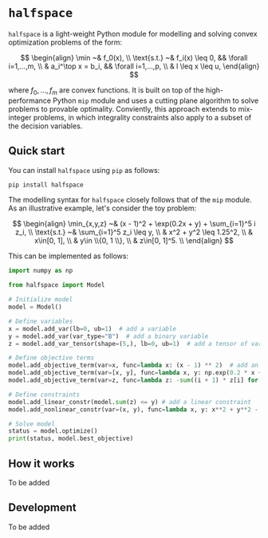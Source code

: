 # `halfspace`

`halfspace` is a light-weight Python module for modelling and solving convex optimization problems of the form:

$$
\begin{align}
\min ~& f_0(x), \\
\text{s.t.} ~& f_i(x) \leq 0, && \forall i=1,...,m, \\
& a_i^\top x = b_i,  && \forall i=1,...,p, \\
& l \leq x \leq u,
\end{align}
$$

where $f_0,...,f_m$ are convex functions. It is built on top of the high-performance Python `mip` module and uses a cutting plane algorithm to solve problems to provable optimality. Conviently, this approach extends to mix-integer problems, in which integrality constraints also apply to a subset of the decision variables.

## Quick start

You can install `halfspace` using `pip` as follows:

```bash
pip install halfspace
```

The modelling syntax for `halfspace` closely follows that of the `mip` module. As an illustrative example, let's consider the toy problem:

$$
\begin{align}
\min_{x,y,z} ~& (x - 1)^2 + \exp(0.2x + y) + \sum_{i=1}^5 i z_i, \\
\text{s.t.}  ~& \sum_{i=1}^5 z_i \leq y, \\
& x^2 + y^2 \leq 1.25^2, \\
& x\in[0, 1], \\
& y\in \\{0, 1 \\}, \\
& z\in[0, 1]^5. \\
\end{align}
$$

This can be implemented as follows:

```python
import numpy as np

from halfspace import Model

# Initialize model
model = Model()

# Define variables
x = model.add_var(lb=0, ub=1)  # add a variable
y = model.add_var(var_type="B")  # add a binary variable
z = model.add_var_tensor(shape=(5,), lb=0, ub=1)  # add a tensor of variables

# Define objective terms
model.add_objective_term(var=x, func=lambda x: (x - 1) ** 2)  # add an objective term for one variable
model.add_objective_term(var=[x, y], func=lambda x, y: np.exp(0.2 * x + y))  # add an objective term for multiple variables
model.add_objective_term(var=z, func=lambda z: -sum((i + 1) * z[i] for i in range(5)))  # add an objective term for a tensor of variables

# Define constraints
model.add_linear_constr(model.sum(z) <= y) # add a linear constraint
model.add_nonlinear_constr(var=(x, y), func=lambda x, y: x**2 + y**2 - 1.25 ** 2)  # add a nonlinear constraint

# Solve model
status = model.optimize()
print(status, model.best_objective)
```

## How it works

To be added

## Development

To be added
